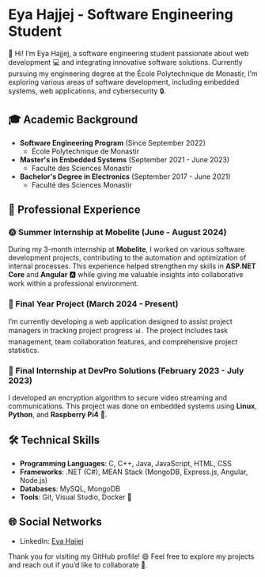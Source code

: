 # Eya Hajjej - Software Engineering Student

👋 Hi! I’m Eya Hajjej, a software engineering student passionate about web development 💻 and integrating innovative software solutions. Currently pursuing my engineering degree at the École Polytechnique de Monastir, I’m exploring various areas of software development, including embedded systems, web applications, and cybersecurity 🔒.

## 🎓 Academic Background

- **Software Engineering Program** (Since September 2022)  
  - École Polytechnique de Monastir
- **Master's in Embedded Systems** (September 2021 - June 2023)  
  - Faculté des Sciences Monastir
- **Bachelor's Degree in Electronics** (September 2017 - June 2021)  
  - Faculté des Sciences Monastir

## 💼 Professional Experience

### 🌞 Summer Internship at Mobelite (June - August 2024)
During my 3-month internship at **Mobelite**, I worked on various software development projects, contributing to the automation and optimization of internal processes. This experience helped strengthen my skills in **ASP.NET Core** and **Angular** 🅰️ while giving me valuable insights into collaborative work within a professional environment.

### 🚀 Final Year Project (March 2024 - Present)
I’m currently developing a web application designed to assist project managers in tracking project progress 📊. The project includes task management, team collaboration features, and comprehensive project statistics.

### 🔐 Final Internship at DevPro Solutions (February 2023 - July 2023)
I developed an encryption algorithm to secure video streaming and communications. This project was done on embedded systems using **Linux**, **Python**, and **Raspberry Pi4** 🐍.

## 🛠️ Technical Skills

- **Programming Languages**: C, C++, Java, JavaScript, HTML, CSS
- **Frameworks**: .NET (C#), MEAN Stack (MongoDB, Express.js, Angular, Node.js)
- **Databases**: MySQL, MongoDB
- **Tools**: Git, Visual Studio, Docker 🐳

## 🌐 Social Networks

- LinkedIn: [Eya Hajjej](https://www.linkedin.com/in/eya-hajjej-b79b05227/)

Thank you for visiting my GitHub profile! 😄 Feel free to explore my projects and reach out if you’d like to collaborate 🤝.
